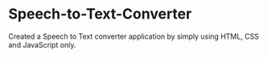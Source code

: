 # Speech-to-Text-Converter
Created a Speech to Text converter application by simply using HTML, CSS and JavaScript only.
